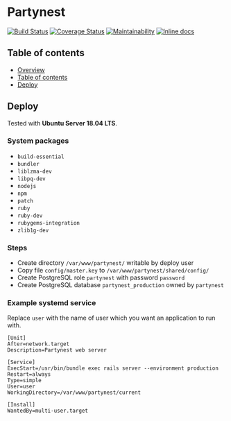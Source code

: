 Partynest
=========

[![Build Status](https://travis-ci.org/lpr-perm/partynest.svg?branch=master)](https://travis-ci.org/lpr-perm/partynest)
[![Coverage Status](https://coveralls.io/repos/github/lpr-perm/partynest/badge.svg)](https://coveralls.io/github/lpr-perm/partynest)
[![Maintainability](https://api.codeclimate.com/v1/badges/c156d8af7a63f8d3166b/maintainability)](https://codeclimate.com/github/lpr-perm/partynest/maintainability)
[![Inline docs](http://inch-ci.org/github/lpr-perm/partynest.svg?branch=master)](http://inch-ci.org/github/lpr-perm/partynest)



Table of contents
-----------------

* [Overview](#partynest)
* [Table of contents](#table-of-contents)
* [Deploy](#deploy)



Deploy
------

Tested with **Ubuntu Server 18.04 LTS**.

### System packages

* `build-essential`
* `bundler`
* `liblzma-dev`
* `libpq-dev`
* `nodejs`
* `npm`
* `patch`
* `ruby`
* `ruby-dev`
* `rubygems-integration`
* `zlib1g-dev`

### Steps

* Create directory `/var/www/partynest/` writable by deploy user
* Copy file `config/master.key` to `/var/www/partynest/shared/config/`
* Create PostgreSQL role `partynest` with password `password`
* Create PostgreSQL database `partynest_production` owned by `partynest`

### Example systemd service

Replace `user` with the name of user which you want an application to run with.

```
[Unit]
After=network.target
Description=Partynest web server

[Service]
ExecStart=/usr/bin/bundle exec rails server --environment production
Restart=always
Type=simple
User=user
WorkingDirectory=/var/www/partynest/current

[Install]
WantedBy=multi-user.target
```
